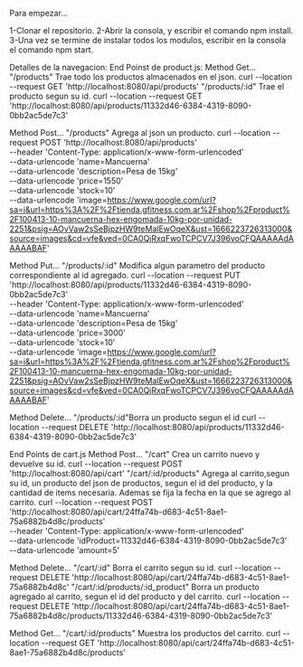   Para empezar...

1-Clonar el repositorio.
2-Abrir la consola, y escribir el comando npm install.
3-Una vez se termine de instalar todos los modulos, escribir en la consola el comando npm start.

Detalles de la navegacion:
End Poinst de product.js:
Method Get...
"/products" Trae todo los productos almacenados en el json. curl --location --request GET 'http://localhost:8080/api/products'
"/products/:id" Trae el producto segun su id. curl --location --request GET 'http://localhost:8080/api/products/11332d46-6384-4319-8090-0bb2ac5de7c3'

Method Post...
"/products" Agrega al json un producto. curl --location --request POST 'http://localhost:8080/api/products' \
--header 'Content-Type: application/x-www-form-urlencoded' \
--data-urlencode 'name=Mancuerna' \
--data-urlencode 'description=Pesa de 15kg' \
--data-urlencode 'price=1550' \
--data-urlencode 'stock=10' \
--data-urlencode 'image=https://www.google.com/url?sa=i&url=https%3A%2F%2Ftienda.gfitness.com.ar%2Fshop%2Fproduct%2F100413-10-mancuerna-hex-engomada-10kg-por-unidad-2251&psig=AOvVaw2sSeBjpzHW9teMalEwOqeX&ust=1666223726313000&source=images&cd=vfe&ved=0CA0QjRxqFwoTCPCV7J396voCFQAAAAAdAAAAABAF'

Method Put...
"/products/:id" Modifica algun parametro del producto correspondiente al id agregado. curl --location --request PUT 'http://localhost:8080/api/products/11332d46-6384-4319-8090-0bb2ac5de7c3' \
--header 'Content-Type: application/x-www-form-urlencoded' \
--data-urlencode 'name=Mancuerna' \
--data-urlencode 'description=Pesa de 15kg' \
--data-urlencode 'price=3000' \
--data-urlencode 'stock=10' \
--data-urlencode 'image=https://www.google.com/url?sa=i&url=https%3A%2F%2Ftienda.gfitness.com.ar%2Fshop%2Fproduct%2F100413-10-mancuerna-hex-engomada-10kg-por-unidad-2251&psig=AOvVaw2sSeBjpzHW9teMalEwOqeX&ust=1666223726313000&source=images&cd=vfe&ved=0CA0QjRxqFwoTCPCV7J396voCFQAAAAAdAAAAABAF'

Method Delete...
"/products/:id"Borra un producto segun el id curl --location --request DELETE 'http://localhost:8080/api/products/11332d46-6384-4319-8090-0bb2ac5de7c3'


End Points de cart.js
Method Post...
"/cart" Crea un carrito nuevo y devuelve su id. curl --location --request POST 'http://localhost:8080/api/cart'
"/cart/:id/products" Agrega al carrito,segun su id, un producto del json de productos, segun el id del producto, y la cantidad de items necesaria. Ademas se fija la fecha en la que se agrego al carrito. curl --location --request POST 'http://localhost:8080/api/cart/24ffa74b-d683-4c51-8ae1-75a6882b4d8c/products' \
--header 'Content-Type: application/x-www-form-urlencoded' \
--data-urlencode 'idProduct=11332d46-6384-4319-8090-0bb2ac5de7c3' \
--data-urlencode 'amount=5'


Method Delete...
"/cart/:id" Borra el carrito segun su id. curl --location --request DELETE 'http://localhost:8080/api/cart/24ffa74b-d683-4c51-8ae1-75a6882b4d8c'
"/cart/:id/products/:id_product" Borra un producto agregado al carrito, segun el id del producto y del carrito. curl --location --request DELETE 'http://localhost:8080/api/cart/24ffa74b-d683-4c51-8ae1-75a6882b4d8c/products/11332d46-6384-4319-8090-0bb2ac5de7c3'

Method Get...
"/cart/:id/products" Muestra los productos del carrito. curl --location --request GET 'http://localhost:8080/api/cart/24ffa74b-d683-4c51-8ae1-75a6882b4d8c/products'